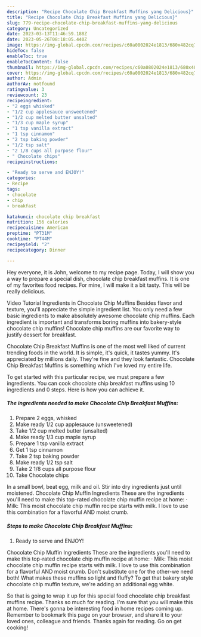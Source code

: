 ```yaml
---
description: "Recipe Chocolate Chip Breakfast Muffins yang Delicious}"
title: "Recipe Chocolate Chip Breakfast Muffins yang Delicious}"
slug: 779-recipe-chocolate-chip-breakfast-muffins-yang-delicious
category: Uncategorized
date: 2023-03-13T11:46:59.188Z
date: 2023-05-26T08:18:05.440Z
image: https://img-global.cpcdn.com/recipes/c60a0802024e1813/680x482cq70/chocolate-chip-breakfast-muffins-recipe-main-photo.jpg
hideToc: false
enableToc: true
enableTocContent: false
thumbnail: https://img-global.cpcdn.com/recipes/c60a0802024e1813/680x482cq70/chocolate-chip-breakfast-muffins-recipe-main-photo.jpg
cover: https://img-global.cpcdn.com/recipes/c60a0802024e1813/680x482cq70/chocolate-chip-breakfast-muffins-recipe-main-photo.jpg
author: Admin
authorAv: notfound
ratingvalue: 3
reviewcount: 23
recipeingredient:
- "2 eggs whisked"
- "1/2 cup applesauce unsweetened"
- "1/2 cup melted butter unsalted"
- "1/3 cup maple syrup"
- "1 tsp vanilla extract"
- "1 tsp cinnamon"
- "2 tsp baking powder"
- "1/2 tsp salt"
- "2 1/8 cups all purpose flour"
- " Chocolate chips"
recipeinstructions:

- "Ready to serve and ENJOY!"
categories:
- Recipe
tags:
- chocolate
- chip
- breakfast

katakunci: chocolate chip breakfast 
nutrition: 156 calories
recipecuisine: American
preptime: "PT31M"
cooktime: "PT44M"
recipeyield: "2"
recipecategory: Dinner

---
```



Hey everyone, it is John, welcome to my recipe page. Today, I will show you a way to prepare a special dish, chocolate chip breakfast muffins. It is one of my favorites food recipes. For mine, I will make it a bit tasty. This will be really delicious.

Video Tutorial Ingredients in Chocolate Chip Muffins Besides flavor and texture, you&#39;ll appreciate the simple ingredient list. You only need a few basic ingredients to make absolutely awesome chocolate chip muffins. Each ingredient is important and transforms boring muffins into bakery-style chocolate chip muffins! Chocolate chip muffins are our favorite way to justify dessert for breakfast.

Chocolate Chip Breakfast Muffins is one of the most well liked of current trending foods in the world. It is simple, it's quick, it tastes yummy. It's appreciated by millions daily. They're fine and they look fantastic. Chocolate Chip Breakfast Muffins is something which I've loved my entire life.


To get started with this particular recipe, we must prepare a few ingredients. You can cook chocolate chip breakfast muffins using 10 ingredients and 0 steps. Here is how you can achieve it.

<!--inarticleads1-->

##### The ingredients needed to make Chocolate Chip Breakfast Muffins:

1. Prepare 2 eggs, whisked
1. Make ready 1/2 cup applesauce (unsweetened)
1. Take 1/2 cup melted butter (unsalted)
1. Make ready 1/3 cup maple syrup
1. Prepare 1 tsp vanilla extract
1. Get 1 tsp cinnamon
1. Take 2 tsp baking powder
1. Make ready 1/2 tsp salt
1. Take 2 1/8 cups all purpose flour
1. Take  Chocolate chips


In a small bowl, beat egg, milk and oil. Stir into dry ingredients just until moistened. Chocolate Chip Muffin Ingredients These are the ingredients you&#39;ll need to make this top-rated chocolate chip muffin recipe at home: · Milk: This moist chocolate chip muffin recipe starts with milk. I love to use this combination for a flavorful AND moist crumb. 

<!--inarticleads2-->

##### Steps to make Chocolate Chip Breakfast Muffins:


1. Ready to serve and ENJOY!

Chocolate Chip Muffin Ingredients These are the ingredients you&#39;ll need to make this top-rated chocolate chip muffin recipe at home: · Milk: This moist chocolate chip muffin recipe starts with milk. I love to use this combination for a flavorful AND moist crumb. Don&#39;t substitute one for the other-we need both! What makes these muffins so light and fluffy? To get that bakery style chocolate chip muffin texture, we&#39;re adding an additional egg white. 

So that is going to wrap it up for this special food chocolate chip breakfast muffins recipe. Thanks so much for reading. I'm sure that you will make this at home. There's gonna be interesting food in home recipes coming up. Remember to bookmark this page on your browser, and share it to your loved ones, colleague and friends. Thanks again for reading. Go on get cooking!
